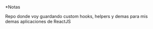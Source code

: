 *Notas

Repo donde voy guardando custom hooks, helpers y demas para mis demas aplicaciones de ReactJS